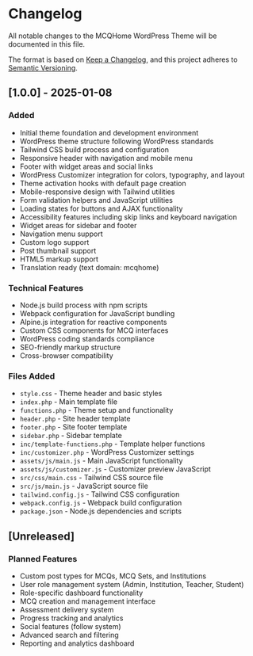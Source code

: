 # Changelog

All notable changes to the MCQHome WordPress Theme will be documented in this file.

The format is based on [Keep a Changelog](https://keepachangelog.com/en/1.0.0/),
and this project adheres to [Semantic Versioning](https://semver.org/spec/v2.0.0.html).

## [1.0.0] - 2025-01-08

### Added

- Initial theme foundation and development environment
- WordPress theme structure following WordPress standards
- Tailwind CSS build process and configuration
- Responsive header with navigation and mobile menu
- Footer with widget areas and social links
- WordPress Customizer integration for colors, typography, and layout
- Theme activation hooks with default page creation
- Mobile-responsive design with Tailwind utilities
- Form validation helpers and JavaScript utilities
- Loading states for buttons and AJAX functionality
- Accessibility features including skip links and keyboard navigation
- Widget areas for sidebar and footer
- Navigation menu support
- Custom logo support
- Post thumbnail support
- HTML5 markup support
- Translation ready (text domain: mcqhome)

### Technical Features

- Node.js build process with npm scripts
- Webpack configuration for JavaScript bundling
- Alpine.js integration for reactive components
- Custom CSS components for MCQ interfaces
- WordPress coding standards compliance
- SEO-friendly markup structure
- Cross-browser compatibility

### Files Added

- `style.css` - Theme header and basic styles
- `index.php` - Main template file
- `functions.php` - Theme setup and functionality
- `header.php` - Site header template
- `footer.php` - Site footer template
- `sidebar.php` - Sidebar template
- `inc/template-functions.php` - Template helper functions
- `inc/customizer.php` - WordPress Customizer settings
- `assets/js/main.js` - Main JavaScript functionality
- `assets/js/customizer.js` - Customizer preview JavaScript
- `src/css/main.css` - Tailwind CSS source file
- `src/js/main.js` - JavaScript source file
- `tailwind.config.js` - Tailwind CSS configuration
- `webpack.config.js` - Webpack build configuration
- `package.json` - Node.js dependencies and scripts

## [Unreleased]

### Planned Features

- Custom post types for MCQs, MCQ Sets, and Institutions
- User role management system (Admin, Institution, Teacher, Student)
- Role-specific dashboard functionality
- MCQ creation and management interface
- Assessment delivery system
- Progress tracking and analytics
- Social features (follow system)
- Advanced search and filtering
- Reporting and analytics dashboard

